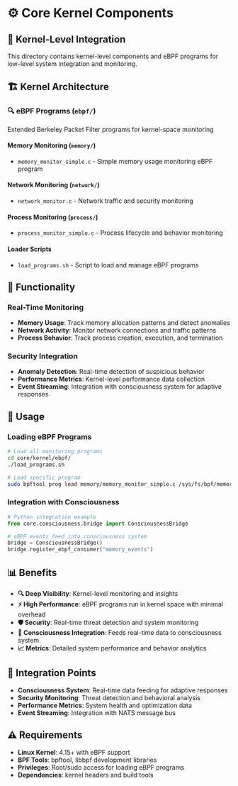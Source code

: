 # ⚙️ Core Kernel Components

## 📁 Kernel-Level Integration

This directory contains kernel-level components and eBPF programs for low-level system integration and monitoring.

## 🏗️ Kernel Architecture

### 🔍 **eBPF Programs** (`ebpf/`)

Extended Berkeley Packet Filter programs for kernel-space monitoring

#### **Memory Monitoring** (`memory/`)

- `memory_monitor_simple.c` - Simple memory usage monitoring eBPF program

#### **Network Monitoring** (`network/`)

- `network_monitor.c` - Network traffic and security monitoring

#### **Process Monitoring** (`process/`)

- `process_monitor_simple.c` - Process lifecycle and behavior monitoring

#### **Loader Scripts**

- `load_programs.sh` - Script to load and manage eBPF programs

## 🚀 **Functionality**

### **Real-Time Monitoring**

- **Memory Usage**: Track memory allocation patterns and detect anomalies
- **Network Activity**: Monitor network connections and traffic patterns
- **Process Behavior**: Track process creation, execution, and termination

### **Security Integration**

- **Anomaly Detection**: Real-time detection of suspicious behavior
- **Performance Metrics**: Kernel-level performance data collection
- **Event Streaming**: Integration with consciousness system for adaptive responses

## 🔧 **Usage**

### Loading eBPF Programs

```bash
# Load all monitoring programs
cd core/kernel/ebpf/
./load_programs.sh

# Load specific program
sudo bpftool prog load memory/memory_monitor_simple.c /sys/fs/bpf/memory_monitor
```

### Integration with Consciousness

```python
# Python integration example
from core.consciousness.bridge import ConsciousnessBridge

# eBPF events feed into consciousness system
bridge = ConsciousnessBridge()
bridge.register_ebpf_consumer("memory_events")
```

## 📊 **Benefits**

- **🔍 Deep Visibility**: Kernel-level monitoring and insights
- **⚡ High Performance**: eBPF programs run in kernel space with minimal overhead
- **🛡️ Security**: Real-time threat detection and system monitoring
- **🧠 Consciousness Integration**: Feeds real-time data to consciousness system
- **📈 Metrics**: Detailed system performance and behavior analytics

## 🔗 **Integration Points**

- **Consciousness System**: Real-time data feeding for adaptive responses
- **Security Monitoring**: Threat detection and behavioral analysis
- **Performance Metrics**: System health and optimization data
- **Event Streaming**: Integration with NATS message bus

## ⚠️ **Requirements**

- **Linux Kernel**: 4.15+ with eBPF support
- **BPF Tools**: bpftool, libbpf development libraries
- **Privileges**: Root/sudo access for loading eBPF programs
- **Dependencies**: kernel headers and build tools
